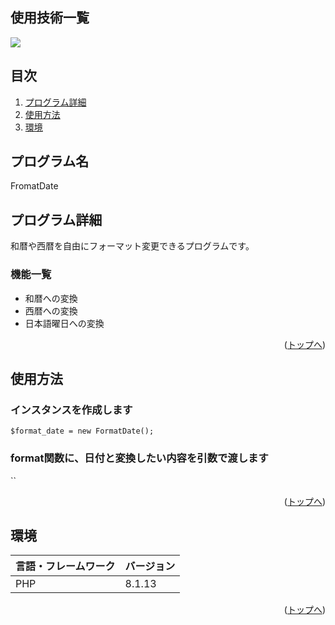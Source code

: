 <div id="top"></div>

## 使用技術一覧

<!-- シールド一覧 -->
<p style="display: inline">
  <img src="https://img.shields.io/badge/-Php-000000.svg?logo=php&style=for-the-badge">
</p>

## 目次

1. [プログラム詳細](#プログラム詳細)
2. [使用方法](#使用方法)
3. [環境](#環境)

## プログラム名

FromatDate

<!-- プロジェクトについて -->

## プログラム詳細

和暦や西暦を自由にフォーマット変更できるプログラムです。

### 機能一覧

- 和暦への変換
- 西暦への変換
- 日本語曜日への変換

<p align="right">(<a href="#top">トップへ</a>)</p>

## 使用方法

### インスタンスを作成します

`$format_date = new FormatDate();`

### format関数に、日付と変換したい内容を引数で渡します

``

<p align="right">(<a href="#top">トップへ</a>)</p>

## 環境

| 言語・フレームワーク  | バージョン   |
| --------------------- | ------------ |
| PHP                   | 8.1.13       |

<p align="right">(<a href="#top">トップへ</a>)</p>

